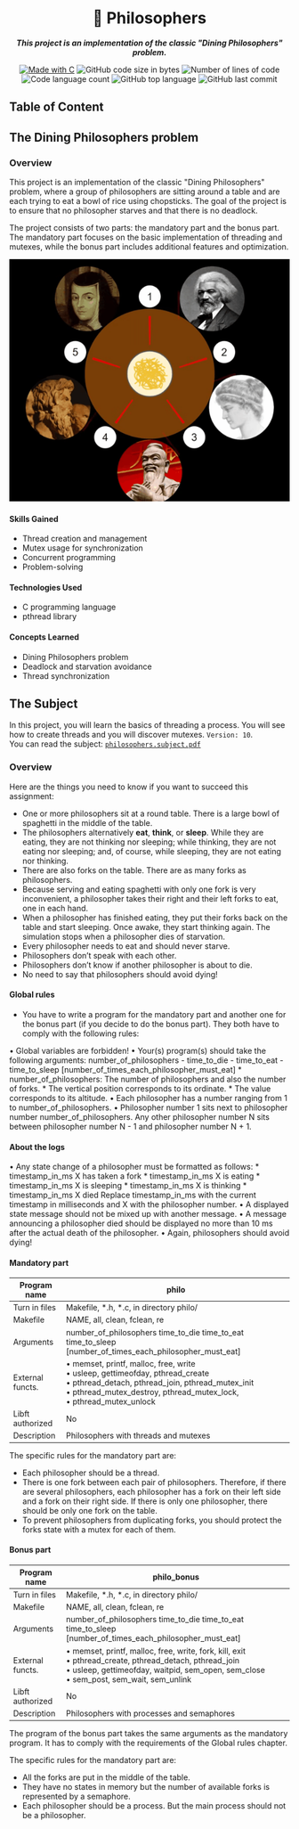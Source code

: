<h1 align="center">
	📖 Philosophers
</h1>

<p align="center">
	<b><i>This project is an implementation of the classic "Dining Philosophers" problem.</i></b><br>
</p>

<p align="center">
    <a href="https://www.cprogramming.com/"><img alt="Made with C" src="https://img.shields.io/badge/Made%20with-C-1f425f.svg"/></a>
    <img alt="GitHub code size in bytes" src="https://img.shields.io/github/languages/code-size/iflis7/get_next_line?color=lightblue" />
    <img alt="Number of lines of code" src="https://img.shields.io/tokei/lines/github/iflis7/get_next_line?color=critical" />
    <img alt="Code language count" src="https://img.shields.io/github/languages/count/iflis7/get_next_line?color=yellow" />
    <img alt="GitHub top language" src="https://img.shields.io/github/languages/top/iflis7/get_next_line?color=blue" />
    <img alt="GitHub last commit" src="https://img.shields.io/github/last-commit/iflis7/get_next_line?color=green" />
</p>

## Table of Content

## The Dining Philosophers problem
### Overview

This project is an implementation of the classic "Dining Philosophers" problem, where a group of philosophers are sitting around a table and are each trying to eat a bowl of rice using chopsticks. The goal of the project is to ensure that no philosopher starves and that there is no deadlock.

The project consists of two parts: the mandatory part and the bonus part. The mandatory part focuses on the basic implementation of threading and mutexes, while the bonus part includes additional features and optimization.

![Dining-Philosophers-problem](philos_dining_prob.gif)

#### Skills Gained

- Thread creation and management
- Mutex usage for synchronization
- Concurrent programming
- Problem-solving

#### Technologies Used

- C programming language
- pthread library

#### Concepts Learned

- Dining Philosophers problem
- Deadlock and starvation avoidance
- Thread synchronization


## The Subject

In this project, you will learn the basics of threading a process.
You will see how to create threads and you will discover mutexes. `Version: 10`.<br>
You can read the subject: [`philosophers.subject.pdf`](subject/philo.subject.pdf)


### Overview

Here are the things you need to know if you want to succeed this assignment:
* One or more philosophers sit at a round table. There is a large bowl of spaghetti in the middle of the table.
* The philosophers alternatively __eat__, __think__, or __sleep__. While they are eating, they are not thinking nor sleeping; while thinking, they are not eating nor sleeping; and, of course, while sleeping, they are not eating nor thinking.
* There are also forks on the table. There are as many forks as philosophers.
* Because serving and eating spaghetti with only one fork is very inconvenient, a philosopher takes their right and their left forks to eat, one in each hand.
* When a philosopher has finished eating, they put their forks back on the table and start sleeping. Once awake, they start thinking again. The simulation stops when a philosopher dies of starvation.
* Every philosopher needs to eat and should never starve.
* Philosophers don’t speak with each other.
* Philosophers don’t know if another philosopher is about to die.
* No need to say that philosophers should avoid dying!


#### Global rules

* You have to write a program for the mandatory part and another one for the bonus part (if you decide to do the bonus part). They both have to comply with the following rules:

• Global variables are forbidden!
• Your(s) program(s) should take the following arguments: number_of_philosophers - time_to_die - time_to_eat - time_to_sleep   [number_of_times_each_philosopher_must_eat]
    * number_of_philosophers: The number of philosophers and also the number of forks.
    * The vertical position corresponds to its ordinate.
    * The value corresponds to its altitude.
• Each philosopher has a number ranging from 1 to number_of_philosophers.
• Philosopher number 1 sits next to philosopher number number_of_philosophers. Any other philosopher number N sits between philosopher number N - 1 and philosopher number N + 1.

#### About the logs

• Any state change of a philosopher must be formatted as follows:
    * timestamp_in_ms X has taken a fork
    * timestamp_in_ms X is eating
    * timestamp_in_ms X is sleeping
    * timestamp_in_ms X is thinking
    * timestamp_in_ms X died
Replace timestamp_in_ms with the current timestamp in milliseconds and X with the philosopher number.
• A displayed state message should not be mixed up with another message.
• A message announcing a philosopher died should be displayed no more than 10 ms after the actual death of the philosopher.
• Again, philosophers should avoid dying!

#### Mandatory part

Program name        | philo
---------------     | ----------------------------
Turn in files       |Makefile, *.h, *.c, in directory philo/
Makefile            | NAME, all, clean, fclean, re
Arguments           | number_of_philosophers time_to_die time_to_eat time_to_sleep [number_of_times_each_philosopher_must_eat]
External functs.    | • memset, printf, malloc, free, write <br> • usleep, gettimeofday, pthread_create <br> • pthread_detach, pthread_join, pthread_mutex_init <br> • pthread_mutex_destroy, pthread_mutex_lock, <br> • pthread_mutex_unlock
Libft authorized    | No
Description         | Philosophers with threads and mutexes

The specific rules for the mandatory part are:

* Each philosopher should be a thread.
* There is one fork between each pair of philosophers. Therefore, if there are several philosophers, each philosopher has a fork on their left side and a fork on their right side. If there is only one philosopher, there should be only one fork on the table.
* To prevent philosophers from duplicating forks, you should protect the forks state with a mutex for each of them.

#### Bonus part

Program name        | philo_bonus
---------------     | ----------------------------
Turn in files       |Makefile, *.h, *.c, in directory philo/
Makefile            | NAME, all, clean, fclean, re
Arguments           | number_of_philosophers time_to_die time_to_eat time_to_sleep [number_of_times_each_philosopher_must_eat]
External functs.    | • memset, printf, malloc, free, write,  fork, kill, exit <br> •  pthread_create, pthread_detach, pthread_join <br> • usleep, gettimeofday, waitpid, sem_open, sem_close <br> • sem_post, sem_wait, sem_unlink
Libft authorized    | No
Description         | Philosophers with processes and semaphores

The program of the bonus part takes the same arguments as the mandatory program.
It has to comply with the requirements of the Global rules chapter.

The specific rules for the mandatory part are:

* All the forks are put in the middle of the table.
* They have no states in memory but the number of available forks is represented by a semaphore.
* Each philosopher should be a process. But the main process should not be a philosopher.
